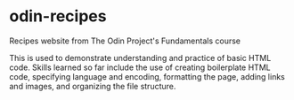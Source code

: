 # odin-recipes
Recipes website from The Odin Project's Fundamentals course

This is used to demonstrate understanding and practice of basic HTML code. Skills learned so far include the use of creating boilerplate HTML code, specifying language and encoding, formatting the page, adding links and images, and organizing the file structure.
